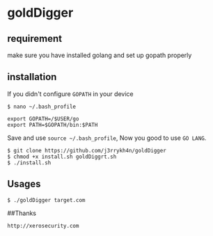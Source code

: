 # goldDigger

## requirement
make sure you have installed golang and set up gopath properly

## installation

If you didn't configure `GOPATH` in your device
```
$ nano ~/.bash_profile

export GOPATH=/$USER/go
export PATH=$GOPATH/bin:$PATH
```
Save and use `source ~/.bash_profile`, Now you good to use `GO LANG`.

```
$ git clone https://github.com/j3rrykh4n/goldDigger
$ chmod +x install.sh goldDiggrt.sh
$ ./install.sh
```

## Usages
```
$ ./goldDigger target.com
```
##Thanks
```
http://xerosecurity.com

```
